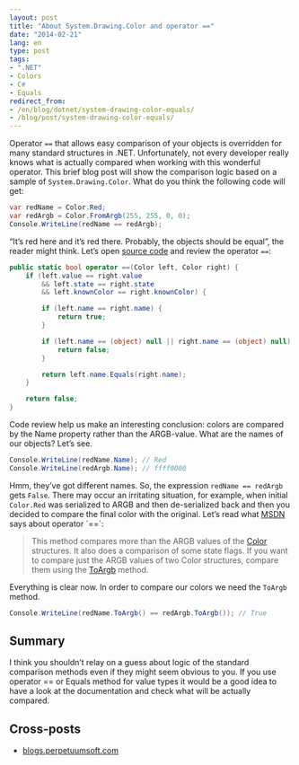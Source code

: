 ```yaml
---
layout: post
title: "About System.Drawing.Color and operator =="
date: "2014-02-21"
lang: en
type: post
tags:
- ".NET"
- Colors
- C#
- Equals
redirect_from:
- /en/blog/dotnet/system-drawing-color-equals/
- /blog/post/system-drawing-color-equals/
---
```


Operator `==` that allows easy comparison of your objects is overridden for many standard structures in .NET. Unfortunately, not every developer really knows what is actually compared when working with this wonderful operator. This brief blog post will show the comparison logic based on a sample of `System.Drawing.Color`. What do you think the following code will get:

```cs
var redName = Color.Red;
var redArgb = Color.FromArgb(255, 255, 0, 0);
Console.WriteLine(redName == redArgb);
```

<!--more-->

“It’s red here and it’s red there. Probably, the objects should be equal”, the reader might think. Let’s open [source code](http://www.dotnetframework.org/default.aspx/Net/Net/3@5@50727@3053/DEVDIV/depot/DevDiv/releases/whidbey/netfxsp/ndp/fx/src/CommonUI/System/Drawing/Color@cs/1/Color@cs) and review the operator `==`:

```cs
public static bool operator ==(Color left, Color right) {
    if (left.value == right.value
        && left.state == right.state
        && left.knownColor == right.knownColor) {

        if (left.name == right.name) {
            return true;
        }

        if (left.name == (object) null || right.name == (object) null) {
            return false;
        }

        return left.name.Equals(right.name);
    }

    return false;
}
```

Code review help us make an interesting conclusion: colors are compared by the Name property rather than the ARGB-value. What are the names of our objects? Let’s see.

```cs
Console.WriteLine(redName.Name); // Red
Console.WriteLine(redArgb.Name); // ffff0000
```

Hmm, they’ve got different names. So, the expression `redName == redArgb` gets `False`. There may occur an irritating situation, for example, when initial `Color.Red` was serialized to ARGB and then de-serialized back and then you decided to compare the final color with the original. Let’s read what [MSDN](http://msdn.microsoft.com/en-us/library/system.drawing.color.op_equality(v=vs.110).aspx) says about operator `==`:

> This method compares more than the ARGB values of the	[Color](http://msdn.microsoft.com/en-us/library/system.drawing.color(v=vs.110).aspx) structures. It also does a comparison of some state flags. If you want to compare just the ARGB values of two Color structures, compare them using the [ToArgb](http://msdn.microsoft.com/en-us/library/system.drawing.color.toargb(v=vs.110).aspx) method.

Everything is clear now. In order to compare our colors we need the `ToArgb` method.

```cs
Console.WriteLine(redName.ToArgb() == redArgb.ToArgb()); // True
```

## Summary

I think you shouldn’t relay on a guess about logic of the standard comparison methods even if they might seem obvious to you. If you use operator == or Equals method for value types it would be a good idea to have a look at the documentation and check what will be actually compared.

## Cross-posts

* [blogs.perpetuumsoft.com](http://blogs.perpetuumsoft.com/dotnet/about-system-drawing-color-and-operator/)